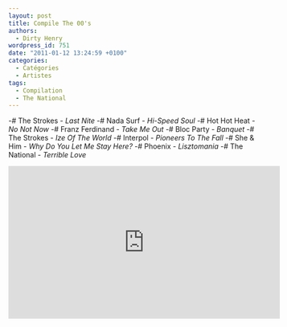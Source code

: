 ```yaml
---
layout: post
title: Compile The 00's
authors:
  - Dirty Henry
wordpress_id: 751
date: "2011-01-12 13:24:59 +0100"
categories:
  - Catégories
  - Artistes
tags:
  - Compilation
  - The National
---
```


-# The Strokes - _Last Nite_ -# Nada Surf - _Hi-Speed Soul_ -# Hot Hot Heat -
_No Not Now_ -# Franz Ferdinand - _Take Me Out_ -# Bloc Party - _Banquet_ -# The
Strokes - _Ize Of The World_ -# Interpol - _Pioneers To The Fall_ -# She & Him -
_Why Do You Let Me Stay Here?_ -# Phoenix - _Lisztomania_ -# The National -
_Terrible Love_

<iframe width="540" height="304" src="http://www.youtube.com/embed/videoseries?list=PL9409C5AE9E9D68B0&amp;hl=fr_FR" frameborder="0" allowfullscreen></iframe>
